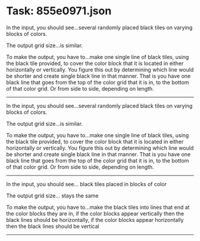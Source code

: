 # Task: 855e0971.json

In the input, you should see...several randomly placed black tiles on varying blocks of colors.

The output grid size...is similar.

To make the output, you have to...make one single line of black tiles, using the black tile provided, to cover the color block that it is located in either horizontally or vertically. You figure this out by determining which line would be shorter and create single black line in that manner. That is you have one black line that goes from the top of the color grid that it is in, to the bottom of that color grid. Or from side to side, depending on length.

---

In the input, you should see...several randomly placed black tiles on varying blocks of colors.

The output grid size...is similar.

To make the output, you have to...make one single line of black tiles, using the black tile provided, to cover the color block that it is located in either horizontally or vertically. You figure this out by determining which line would be shorter and create single black line in that manner. That is you have one black line that goes from the top of the color grid that it is in, to the bottom of that color grid. Or from side to side, depending on length.

---

In the input, you should see... black tiles placed in blocks of color

The output grid size... stays the same

To make the output, you have to...make the black tiles into lines that end at the color blocks they are in, if the color blocks appear vertically then the black lines should be horizontally, if the color blocks appear horizontally then the black lines should be vertical

---


